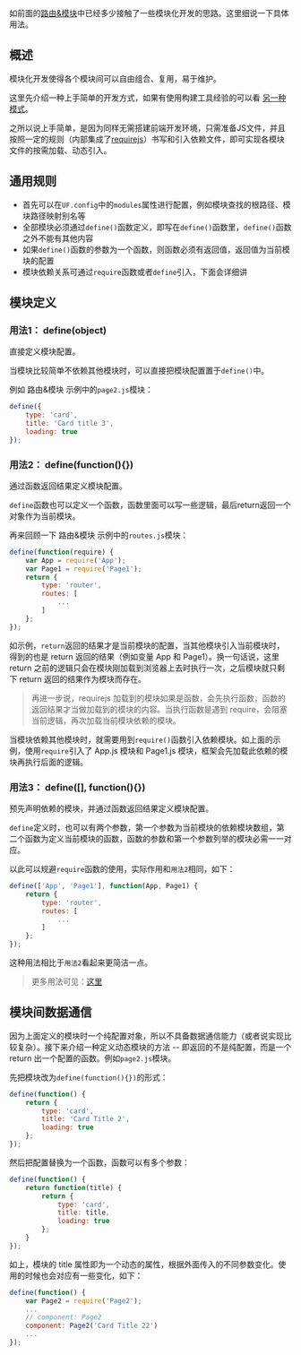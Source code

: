 如前面的[路由&模块](#/Develop/Install)中已经多少接触了一些模块化开发的思路。这里细说一下具体用法。

## 概述

模块化开发使得各个模块间可以自由组合、复用，易于维护。

这里先介绍一种上手简单的开发方式，如果有使用构建工具经验的可以看 [另一种模式](#/Develop/Build)。

之所以说上手简单，是因为同样无需搭建前端开发环境，只需准备JS文件，并且按照一定的规则（内部集成了[requirejs](http://requirejs.org)）书写和引入依赖文件，即可实现各模块文件的按需加载、动态引入。


## 通用规则

* 首先可以在`UF.config`中的`modules`属性进行配置，例如模块查找的根路径、模块路径映射别名等
* 全部模块必须通过`define()`函数定义，即写在`define()`函数里，`define()`函数之外不能有其他内容  
* 如果`define()`函数的参数为一个函数，则函数必须有返回值，返回值为当前模块的配置
* 模块依赖关系可通过`require`函数或者`define`引入，下面会详细讲


## 模块定义

### 用法1： define(object) 
直接定义模块配置。

当模块比较简单不依赖其他模块时，可以直接把模块配置置于`define()`中。

例如 路由&模块 示例中的`page2.js`模块：
```javascript
define({
    type: 'card',
    title: 'Card title 3',
    loading: true
});
```


### 用法2： define(function(){}) 

通过函数返回结果定义模块配置。

`define`函数也可以定义一个函数，函数里面可以写一些逻辑，最后return返回一个对象作为当前模块。

再来回顾一下 路由&模块 示例中的`routes.js`模块：

```javascript
define(function(require) {
    var App = require('App');
    var Page1 = require('Page1');
    return {
        type: 'router',
        routes: [
            ...
        ]
    };
});
```
如示例，`return`返回的结果才是当前模块的配置，当其他模块引入当前模块时，得到的也是 return 返回的结果（例如变量 App 和 Page1）。换一句话说，这里 return 之前的逻辑只会在模块刚加载到浏览器上去时执行一次，之后模块就只剩下 return 返回的结果作为模块而存在。

> 再进一步说，requirejs 加载到的模块如果是函数，会先执行函数，函数的返回结果才当做加载到的模块的内容。当执行函数是遇到 require，会阻塞当前逻辑，再次加载当前模块依赖的模块。

当模块依赖其他模块时，就需要用到`require()`函数引入依赖模块。如上面的示例，使用`require`引入了 App.js 模块和 Page1.js 模块，框架会先加载此依赖的模块再执行后面的逻辑。


### 用法3： define([], function(){})

预先声明依赖的模块，并通过函数返回结果定义模块配置。

`define`定义时，也可以有两个参数，第一个参数为当前模块的依赖模块数组，第二个函数为定义当前模块的函数，函数的参数和第一个参数列举的模块必需一一对应。

以此可以规避`require`函数的使用，实际作用和`用法2`相同，如下：

```javascript
define(['App', 'Page1'], function(App, Page1) {
    return {
        type: 'router',
        routes: [
            ...
        ]
    };
});
```
这种用法相比于`用法2`看起来更简洁一点。

> 更多用法可见：[这里](http://requirejs.org/docs/api.html#define)

## 模块间数据通信

因为上面定义的模块时一个纯配置对象，所以不具备数据通信能力（或者说实现比较复杂）。接下来介绍一种定义动态模块的方法 -- 即返回的不是纯配置，而是一个 return 出一个配置的函数。例如`page2.js`模块。  

先把模块改为`define(function(){})`的形式：  

```javascript
define(function() {
    return {
        type: 'card',
        title: 'Card Title 2',
        loading: true
    };
});
```

然后把配置替换为一个函数，函数可以有多个参数：

```javascript
define(function() {
    return function(title) {
        return {
            type: 'card',
            title: title,
            loading: true
        };
    }
});
```

如上，模块的 title 属性即为一个动态的属性，根据外面传入的不同参数变化。使用的时候也会对应有一些变化，如下：

```javascript
define(function() {
    var Page2 = require('Page2');
    ...
    // component: Page2
    component: Page2('Card Title 22')
    ...
});
```

